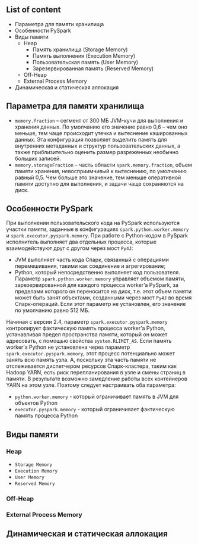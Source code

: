 ## List of content
- Параметра для памяти хранилища
- Особенности PySpark
- Виды памяти
  - Heap
    - Память хранилища (Storage Memory)
    - Память выполнения (Execution Memory)
    - Пользовательская память (User Memory)
    - Зарезервированная память (Reserved Memory)
  - Off-Heap
  - External Process Memory
- Динамическая и статическая аллокация

## Параметра для памяти хранилища
- `memory.fraction` – сегмент от 300 МБ JVM-кучи для выполнения и хранения данных. По умолчанию его значение равно 0,6 – чем оно меньше, тем чаще происходит утечка и вытеснение кэшированных данных.
Эта конфигурация позволяет выделить память для внутренних метаданных и структур пользовательских данных, а также приблизительно оценить размер разреженных необычно больших записей.
- `memory.storageFraction` – часть области `spark.memory.fraction`, объем памяти хранения, невосприимчивый к вытеснению, по умолчанию равный 0,5.
Чем больше это значение, тем меньше оперативной памяти доступно для выполнения, и задачи чаще сохраняются на диск.

## Особенности PySpark
При выполнении пользовательского кода на PySpark используются участки памяти, заданные в конфигурациях `spark.python.worker.memory` и `spark.executor.pyspark.memory`.
При работе с Python-кодом в PySpark исполнитель выполняет два отдельных процесса, которые взаимодействуют друг с другом через мост `Py4J`:
- JVM выполняет часть кода Спарк, связанный с операциями перемешивания, такими как соединение и агрегирование;
- Python, который непосредственно выполняет код пользователя.
Параметр `spark.python.worker.memory` управляет объемом памяти, зарезервированной для каждого процесса worker’а PySpark, за пределами которого он переносится на диск, т.е. этот объем памяти может быть занят объектами, созданными через мост `Py4J` во время Спарк-операций. Если этот параметр не установлен, его значение по умолчанию равно 512 МБ.

Начиная с версии 2.4, параметр `spark.executor.pyspark.memory` контролирует фактическую память процесса worker’а Python, устанавливая предел пространства памяти, который он может адресовать, с помощью свойства `system.RLIMIT_AS`. Если память worker’а Python не установлена ​​через параметр `spark.executor.pyspark.memory`, этот процесс потенциально может занять всю память узла. А, поскольку эта часть памяти не отслеживается диспетчером ресурсов Спарк-кластера, таким как Hadoop YARN, есть риск перепланирования в узле и смены страниц в памяти. В результате возможно замедление работы всех контейнеров YARN на этом узле. Поэтому следует настраивать оба параметра:
- `python.worker.memory` - который ограничивает память в JVM для объектов Python
- `executor.pyspark.memory` - который ограничивает фактическую память процесса Python

## Виды памяти
### Heap
- `Storage Memory`
- `Execution Memory`
- `User Memory`
- `Reserved Memory`

### Off-Heap

### External Process Memory


## Динамическая и статическая аллокация
